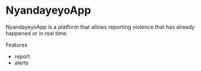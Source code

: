 # NyandayeyoApp
NyandayeyoApp is a platform that allows reporting violence that has already happened or in real time.

Features
- report
- alerts


